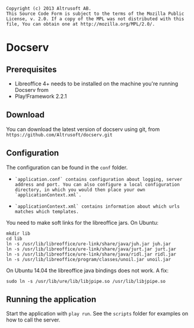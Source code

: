     Copyright (c) 2013 Altrusoft AB.
    This Source Code Form is subject to the terms of the Mozilla Public
    License, v. 2.0. If a copy of the MPL was not distributed with this
    file, You can obtain one at http://mozilla.org/MPL/2.0/.


Docserv
=======

Prerequisites
-------------
*    Libreoffice 4+ needs to be installed on the machine you're running Docserv from
*    Play!Framework 2.2.1

Download
--------
You can download the latest version of docserv using git, from `https://github.com/Altrusoft/docserv.git`

Configuration
-------------
The configuration can be found in the `conf` folder.
*     `application.conf` contains configuration about logging, server address and port. You can also configure a local configuration directory, in which you would then place your own `applicationContext.xml`.
*     `applicationContext.xml` contains information about which urls matches which templates.

You need to make soft links for the libreoffice jars.
On Ubuntu:

    mkdir lib
    cd lib
    ln -s /usr/lib/libreoffice/ure-link/share/java/juh.jar juh.jar 
    ln -s /usr/lib/libreoffice/ure-link/share/java/jurt.jar jurt.jar
    ln -s /usr/lib/libreoffice/ure-link/share/java/ridl.jar ridl.jar
    ln -s /usr/lib/libreoffice/program/classes/unoil.jar unoil.jar

On Ubuntu 14.04 the libreoffice java bindings does not work.
A fix:

    sudo ln -s /usr/lib/ure/lib/libjpipe.so /usr/lib/libjpipe.so



Running the application
-----------------------
Start the application with `play run`. See the `scripts` folder for examples on how to call the server.

